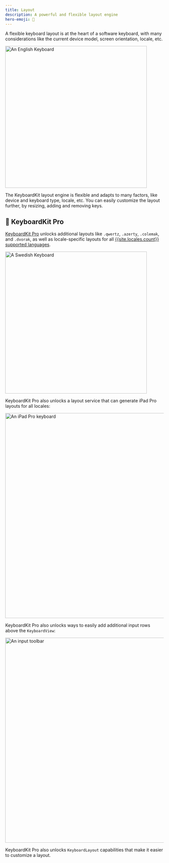 ```yaml
---
title: Layout
description: A powerful and flexible layout engine
hero-emoji: 🔣
---
```



A flexible keyboard layout is at the heart of a software keyboard, with many considerations like the current device model, screen orientation, locale, etc.

<img width="450" alt="An English Keyboard" src="{{page.assets}}keyboardview-english.jpg" />

The KeyboardKit layout engine is flexible and adapts to many factors, like device and keyboard type, locale, etc. You can easily customize the layout further, by resizing, adding and removing keys.


## 👑 KeyboardKit Pro

[KeyboardKit Pro][Pro] unlocks additional layouts like `.qwertz`, `.azerty`, `.colemak`, and `.dvorak`, as well as locale-specific layouts for all [{{site.locales.count}} supported languages](/locales).

<img width="450" alt="A Swedish Keyboard" src="{{page.assets}}keyboardview-swedish.jpg" />

KeyboardKit Pro also unlocks a layout service that can generate iPad Pro layouts for all locales:

<img width="650" alt="An iPad Pro keyboard" src="{{page.assets}}keyboardview-ipadpro.jpg" />

KeyboardKit Pro also unlocks ways to easily add additional input rows above the `KeyboardView`:

<img width="650" alt="An input toolbar" src="{{page.assets}}inputtoolbar-ipadpro.png" />

KeyboardKit Pro also unlocks ``KeyboardLayout`` capabilities that make it easier to customize a layout.


[Pro]: /pro   
